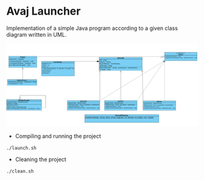 
# Avaj Launcher

Implementation of a simple Java program according to a given class diagram written in UML.

![UML class diagram](avaj_uml.png)

- Сompiling and running the project
```
./launch.sh
```
- Сleaning the project
```
./clean.sh
```
